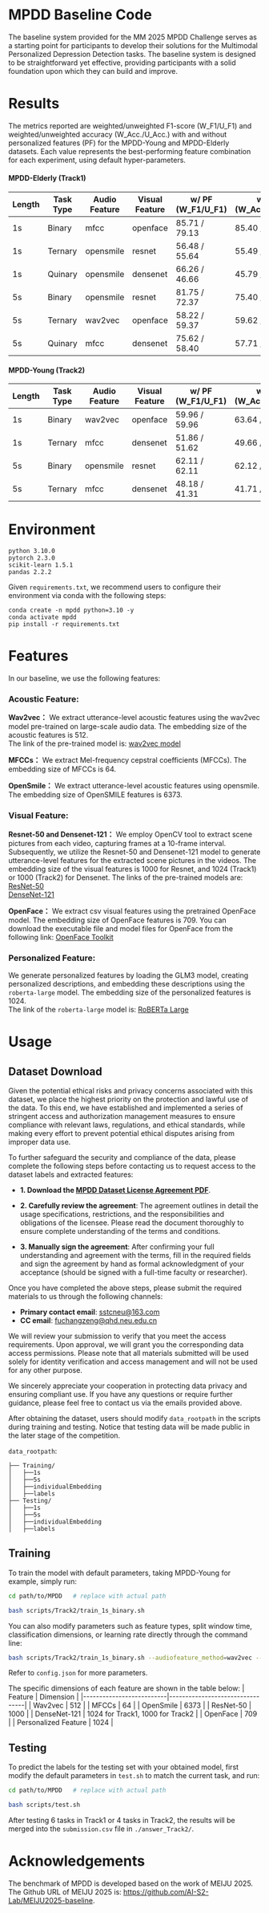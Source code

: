 # MPDD Baseline Code
The baseline system provided for the MM 2025 MPDD Challenge serves as a starting point for participants to develop their solutions for the Multimodal Personalized Depression Detection tasks. The baseline system is designed to be straightforward yet effective, providing participants with a solid foundation upon which they can build and improve.

# Results
The metrics reported are weighted/unweighted F1-score (W_F1/U_F1) and weighted/unweighted accuracy (W_Acc./U_Acc.) with and without personalized features (PF) for the MPDD-Young and MPDD-Elderly datasets. Each value represents the best-performing feature combination for each experiment, using default hyper-parameters.

#### MPDD-Elderly (Track1)

| Length | Task Type | Audio Feature | Visual Feature | w/ PF (W_F1/U_F1) | w/ PF (W_Acc./U_Acc.) | w/o PF (W_F1/U_F1) | w/o PF (W_Acc./U_Acc.) |
|--------|-----------|---------------|----------------|-------------------|-----------------------|--------------------|------------------------|
| 1s     | Binary    | mfcc          | openface       | 85.71 / 79.13     | 85.40 / 84.62         | 82.60 / 70.89      | 69.37 / 83.33          |
| 1s     | Ternary   | opensmile     | resnet         | 56.48 / 55.64     | 55.49 / 56.41         | 54.35 / 49.14      | 48.93 / 55.13          |
| 1s     | Quinary   | opensmile     | densenet       | 66.26 / 46.66     | 45.79 / 69.23         | 63.85 / 44.00      | 42.45 / 66.67          |
| 5s     | Binary    | opensmile     | resnet         | 81.75 / 72.37     | 75.40 / 80.77         | 77.90 / 66.15      | 67.94 / 76.92          |
| 5s     | Ternary   | wav2vec       | openface       | 58.22 / 59.37     | 59.62 / 57.69         | 50.88 / 47.59      | 46.58 / 50.00          |
| 5s     | Quinary   | mfcc          | densenet       | 75.62 / 58.40     | 57.71 / 78.21         | 73.49 / 56.83      | 56.98 / 75.64          |


#### MPDD-Young (Track2)

| Length | Task Type | Audio Feature | Visual Feature | w/ PF (W_F1/U_F1) | w/ PF (W_Acc./U_Acc.) | w/o PF (W_F1/U_F1) | w/o PF (W_Acc./U_Acc.) |
|--------|-----------|---------------|----------------|-------------------|-----------------------|--------------------|------------------------|
| 1s     | Binary    | wav2vec       | openface       | 59.96 / 59.96     | 63.64 / 63.64         | 55.23 / 55.23      | 56.06 / 56.06          |
| 1s     | Ternary   | mfcc          | densenet       | 51.86 / 51.62     | 49.66 / 51.52         | 47.95 / 43.72      | 42.63 / 48.48          |
| 5s     | Binary    | opensmile     | resnet         | 62.11 / 62.11     | 62.12 / 62.12         | 60.02 / 60.02      | 60.61 / 60.61          |
| 5s     | Ternary   | mfcc          | densenet       | 48.18 / 41.31     | 41.71 / 50.00         | 42.82 / 39.38      | 41.29 / 42.42          |

# Environment

    python 3.10.0
    pytorch 2.3.0
    scikit-learn 1.5.1
    pandas 2.2.2

Given `requirements.txt`, we recommend users to configure their environment via conda with the following steps:

    conda create -n mpdd python=3.10 -y   
    conda activate mpdd  
    pip install -r requirements.txt 

# Features

In our baseline, we use the following features:

### Acoustic Feature:
**Wav2vec：** We extract utterance-level acoustic features using the wav2vec model pre-trained on large-scale audio data. The embedding size of the acoustic features is 512.  
The link of the pre-trained model is: [wav2vec model](https://github.com/facebookresearch/fairseq/tree/main/examples/wav2vec)

**MFCCs：** We extract Mel-frequency cepstral coefficients (MFCCs). The embedding size of MFCCs is 64.  

**OpenSmile：** We extract utterance-level acoustic features using opensmile. The embedding size of OpenSMILE features is 6373.  

### Visual Feature:
**Resnet-50 and Densenet-121：** We employ OpenCV tool to extract scene pictures from each video, capturing frames at a 10-frame interval. Subsequently, we utilize the Resnet-50 and Densenet-121 model to generate utterance-level features for the extracted scene pictures in the videos. The embedding size of the visual features is 1000 for Resnet, and 1024 (Track1) or 1000 (Track2) for Densenet.
The links of the pre-trained models are:  
 [ResNet-50](https://huggingface.co/microsoft/resnet-50)  
 [DenseNet-121](https://huggingface.co/pytorch/vision/v0.10.0/densenet121)  

**OpenFace：** We extract csv visual features using the pretrained OpenFace model. The embedding size of OpenFace features is 709. You can download the executable file and model files for OpenFace from the following link: [OpenFace Toolkit](https://github.com/TadasBaltrusaitis/OpenFace)

### Personalized Feature:
We generate personalized features by loading the GLM3 model, creating personalized descriptions, and embedding these descriptions using the `roberta-large` model. The embedding size of the personalized features is 1024.  
The link of the `roberta-large` model is: [RoBERTa Large](https://huggingface.co/roberta-large)

# Usage
## Dataset Download
Given the potential ethical risks and privacy concerns associated with this dataset, we place the highest priority on the protection and lawful use of the data. To this end, we have established and implemented a series of stringent access and authorization management measures to ensure compliance with relevant laws, regulations, and ethical standards, while making every effort to prevent potential ethical disputes arising from improper data use.  

To further safeguard the security and compliance of the data, please complete the following steps before contacting us to request access to the dataset labels and extracted features:  

- **1. Download the [MPDD Dataset License Agreement PDF](https://github.com/hacilab/MPDD/blob/main/MPDD%20Dataset%20License%20Agreementt.pdf)**.

- **2. Carefully review the agreement**: The agreement outlines in detail the usage specifications, restrictions, and the responsibilities and obligations of the licensee. Please read the document thoroughly to ensure complete understanding of the terms and conditions.  

- **3. Manually sign the agreement**: After confirming your full understanding and agreement with the terms, fill in the required fields and sign the agreement by hand as formal acknowledgment of your acceptance (should be signed with a full-time faculty or researcher).  

Once you have completed the above steps, please submit the required materials to us through the following channels:  

- **Primary contact email**: sstcneu@163.com  
- **CC email**: fuchangzeng@qhd.neu.edu.cn  

We will review your submission to verify that you meet the access requirements. Upon approval, we will grant you the corresponding data access permissions. Please note that all materials submitted will be used solely for identity verification and access management and will not be used for any other purpose.  

We sincerely appreciate your cooperation in protecting data privacy and ensuring compliant use. If you have any questions or require further guidance, please feel free to contact us via the emails provided above.

After obtaining the dataset, users should modify `data_rootpath` in the scripts during training and testing. Notice that testing data will be made public in the later stage of the competition.

`data_rootpath`:

    ├── Training/
    │   ├──1s
    │   ├──5s
    │   ├──individualEmbedding
    │   ├──labels
    ├── Testing/
    │   ├──1s
    │   ├──5s
    │   ├──individualEmbedding
    │   ├──labels


## Training
To train the model with default parameters, taking MPDD-Young for example, simply run:  

```bash
cd path/to/MPDD   # replace with actual path
```
```bash
bash scripts/Track2/train_1s_binary.sh
```

You can also modify parameters such as feature types, split window time, classification dimensions, or learning rate directly through the command line:  
```bash
bash scripts/Track2/train_1s_binary.sh --audiofeature_method=wav2vec --videofeature_method=resnet --splitwindow_time=5s --labelcount=3 --batch_size=32 --lr=0.001 --num_epochs=500
```
Refer to `config.json` for more parameters.

The specific dimensions of each feature are shown in the table below:
| Feature                  | Dimension                       |
|--------------------------|---------------------------------|
| Wav2vec                 | 512                              |
| MFCCs                   | 64                               |
| OpenSmile               | 6373                             |
| ResNet-50               | 1000                             |
| DenseNet-121            | 1024 for Track1, 1000 for Track2 |
| OpenFace                | 709                              |
| Personalized Feature    | 1024                             |


## Testing
To predict the labels for the testing set with your obtained model, first modify the default parameters in `test.sh` to match the current task, and run:  

```bash
cd path/to/MPDD   # replace with actual path
```
```bash
bash scripts/test.sh
```
After testing 6 tasks in Track1 or 4 tasks in Track2, the results will be merged into the `submission.csv` file in `./answer_Track2/`.

# Acknowledgements
The benchmark of MPDD is developed based on the work of MEIJU 2025. The Github URL of MEIJU 2025 is: https://github.com/AI-S2-Lab/MEIJU2025-baseline.
